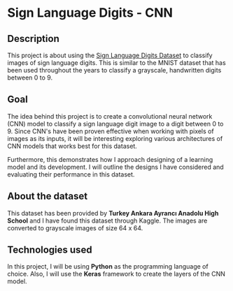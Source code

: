 # Sign Language Digits - CNN

## Description
This project is about using the [Sign Language Digits Dataset](https://www.kaggle.com/ardamavi/sign-language-digits-dataset/data) to classify images
of sign language digits. This is similar to the MNIST dataset that has been used throughout the years to classify a grayscale, handwritten digits
between 0 to 9.

## Goal
The idea behind this project is to create a convolutional neural network (CNN) model to classify a sign language digit image to a digit between 0 to 9.
Since CNN's have been proven effective when working with pixels of images as its inputs, it will be interesting exploring various architectures of CNN
models that works best for this dataset.

Furthermore, this demonstrates how I approach designing of a learning model and its development. I will outline the designs I have considered and evaluating
their performance in this dataset.

## About the dataset
This dataset has been provided by **Turkey Ankara Ayrancı Anadolu High School** and I have found this dataset through Kaggle. The images are converted
to grayscale images of size 64 x 64.

## Technologies used
In this project, I will be using **Python** as the programming language of choice. Also, I will use the **Keras** framework to create the layers of the CNN model.
